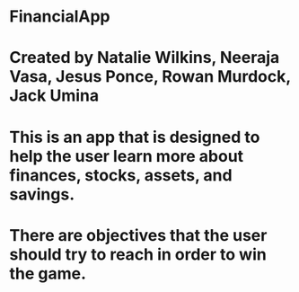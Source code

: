 # FinancialApp
# Created by Natalie Wilkins, Neeraja Vasa, Jesus Ponce, Rowan Murdock, Jack Umina

# This is an app that is designed to help the user learn more about finances, stocks, assets, and savings. 
# There are objectives that the user should try to reach in order to win the game. 
